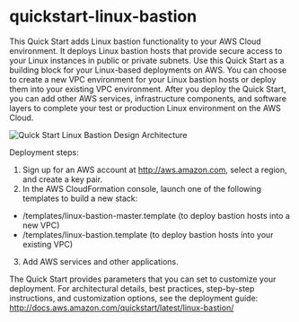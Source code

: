# quickstart-linux-bastion

This Quick Start adds Linux bastion functionality to your AWS Cloud environment. It deploys Linux bastion hosts that provide secure access to your Linux instances in public or private subnets. Use this Quick Start as a building block for your Linux-based deployments on AWS. You can choose to create a new VPC environment for your Linux bastion hosts or deploy them into your existing VPC environment. After you deploy the Quick Start, you can add other AWS services, infrastructure components, and software layers to complete your test or production Linux environment on the AWS Cloud.

![Quick Start Linux Bastion Design Architecture](https://docs.aws.amazon.com/quickstart/latest/linux-bastion/images/linux-bastion-hosts-on-aws-architecture.png )

Deployment steps:
1. Sign up for an AWS account at http://aws.amazon.com, select a region, and create a key pair.
2. In the AWS CloudFormation console, launch one of the following templates to build a new stack:
 * /templates/linux-bastion-master.template (to deploy bastion hosts into a new VPC)
 * /templates/linux-bastion.template (to deploy bastion hosts into your existing VPC)
3. Add AWS services and other applications.

The Quick Start provides parameters that you can set to customize your deployment. For architectural details, best practices, step-by-step instructions, and customization options, see the deployment guide: http://docs.aws.amazon.com/quickstart/latest/linux-bastion/
